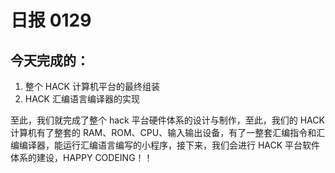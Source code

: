 # 日报 0129

## 今天完成的：

1. 整个 HACK 计算机平台的最终组装
2. HACK 汇编语言编译器的实现

至此，我们就完成了整个 hack 平台硬件体系的设计与制作，至此，我们的 HACK 计算机有了整套的 RAM、ROM、CPU、输入输出设备，有了一整套汇编指令和汇编编译器，能运行汇编语言编写的小程序，接下来，我们会进行 HACK 平台软件体系的建设，HAPPY CODEING！！